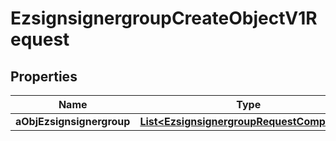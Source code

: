 

# EzsignsignergroupCreateObjectV1Request

## Properties

Name | Type | Description | Notes
------------ | ------------- | ------------- | -------------
**aObjEzsignsignergroup** | [**List&lt;EzsignsignergroupRequestCompound&gt;**](EzsignsignergroupRequestCompound.md) |  | 




